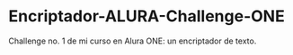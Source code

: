 # Encriptador-ALURA-Challenge-ONE
Challenge no. 1 de mi curso en Alura ONE: un encriptador de texto.
